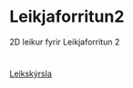 # Leikjaforritun2
2D leikur fyrir Leikjaforritun 2
#
[Leikskýrsla]("https://github.com/Bjarkikop/Leikjaforritun2/blob/master/LeikSk%C3%BDrsla.pdf")

